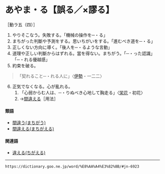 # あやま・る【誤る／×謬る】

［動ラ五（四）］

1.  やりそこなう。失敗する。「機械の操作を─・る」
2.  まちがった判斷や予測をする。思いちがいをする。「進むべき道を─・る」
3.  正しくない方向に導く。「後人を─・るような言動」
4.   道理や正しい判斷からはずれる。當を得ない。まちがう。「─・った認識」「─・れる優越感」
5.   約束を破る。
>「契れること─・れる人に」〈[伊勢](https://dictionary.goo.ne.jp/word/%E4%BC%8A%E5%8B%A2%E7%89%A9%E8%AA%9E/#jn-11791)・一二二〉
6. 正気でなくなる。心が亂れる。
    1.  「心弱からむ人は、─・りぬべき心地して胸走る」〈[栄花](https://dictionary.goo.ne.jp/word/%E6%A0%84%E8%8A%B1%E7%89%A9%E8%AA%9E/#jn-21928)・初花〉
    2.  →[間違える](https://dictionary.goo.ne.jp/word/%E9%96%93%E9%81%95%E3%81%88%E3%82%8B/#jn-208412)［用法］
        

#### 類語

-   [間違う(まちがう)](https://dictionary.goo.ne.jp/word/%E9%96%93%E9%81%95%E3%81%86/#jn-208410)
-   [間違える(まちがえる)](https://dictionary.goo.ne.jp/word/%E9%96%93%E9%81%95%E3%81%88%E3%82%8B/#jn-208412)

#### 関連語

-   [違える(ちがえる)](https://dictionary.goo.ne.jp/word/%E9%81%95%E3%81%88%E3%82%8B_%28%E3%81%A1%E3%81%8C%E3%81%88%E3%82%8B%29/#jn-141150)

---
`https://dictionary.goo.ne.jp/word/%E8%AA%A4%E3%82%8B/#jn-6923`